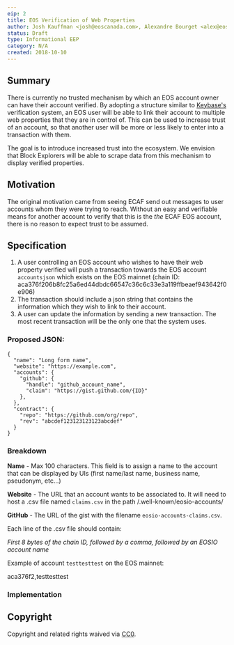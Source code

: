 ```yaml
---
eip: 2
title: EOS Verification of Web Properties
author: Josh Kauffman <josh@eoscanada.com>, Alexandre Bourget <alex@eoscanada.com>, Marc-Antoine Ross <marc@eoscanada.com>, Stephane Duschesneau <stephane@eoscanada.com>, Matthieu Vachon <matthieu.vachon@eoscanada.com>
status: Draft
type: Informational EEP
category: N/A
created: 2018-10-10
---
```


## Summary

There is currently no trusted mechanism by which an EOS account owner can have their account verified. By adopting a structure 
similar to [Keybase's](https://keybase.io) verification system, an EOS user will be able to link their account to multiple 
web properties that they are in control of. This can be used to increase trust of an account, so that another user will 
be more or less likely to enter into a transaction with them. 

The goal is to introduce increased trust into the ecosystem. We envision that Block Explorers will be able to scrape
data from this mechanism to display verified properties. 

## Motivation

The original motivation came from seeing ECAF send out messages to user accounts whom they were trying to reach.
Without an easy and verifiable means for another account to verify that this is the *the* ECAF EOS account, there 
is no reason to expect trust to be assumed. 

## Specification

1. A user controlling an EOS account who wishes to have their web property verified will push a transaction towards 
the EOS account `accountsjson` which exists on the EOS mainnet 
(chain ID: aca376f206b8fc25a6ed44dbdc66547c36c6c33e3a119ffbeaef943642f0e906)
2. The transaction should include a json string that contains the information which they wish to link to their account.
3. A user can update the information by sending a new transaction. The most recent transaction will be the only one
that the system uses.

### Proposed JSON:
```
{
  "name": "Long form name",
  "website": "https://example.com",
  "accounts": {
    "github": {
      "handle": "github_account_name",
      "claim": "https://gist.github.com/{ID}"
    },
  },
  "contract": {
    "repo": "https://github.com/org/repo",
    "rev": "abcdef123123123123abcdef"
  }
}
```

### Breakdown

**Name** - Max 100 characters. This field is to assign a name to the account that can be displayed by UIs (first name/last name, business name, pseudonym, etc...)

**Website** - The URL that an account wants to be associated to. It will need to host a .csv file named `claims.csv` in the path /.well-known/eosio-accounts/

**GitHub** - The URL of the gist with the filename `eosio-accounts-claims.csv`.

Each line of the .csv file should contain:

*First 8 bytes of the chain ID, followed by a comma, followed by an EOSIO account name*

Example of account `testtesttest` on the EOS mainnet:

aca376f2,testtesttest

### Implementation

## Copyright

Copyright and related rights waived via [CC0](https://creativecommons.org/publicdomain/zero/1.0/).



